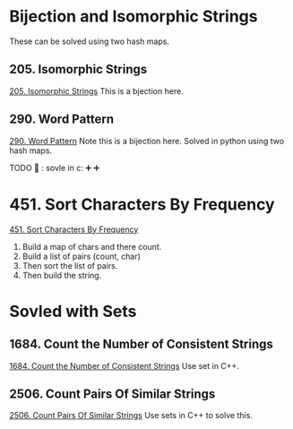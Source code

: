 
# Bijection and Isomorphic Strings
These can be solved using two hash maps.

## 205. Isomorphic Strings
[205. Isomorphic Strings](https://leetcode.com/problems/isomorphic-strings/) This is a bjection here.

## 290. Word Pattern
[290. Word Pattern](https://leetcode.com/problems/word-pattern/)
Note this is a bijection here. Solved in python using two hash maps.

TODO :pushpin: : sovle in c: :heavy_plus_sign: :heavy_plus_sign:	


# 451. Sort Characters By Frequency
[451. Sort Characters By Frequency](https://leetcode.com/problems/sort-characters-by-frequency/)
1. Build a map of chars and there count.
2. Build a list of pairs (count, char)
3. Then sort the list of pairs. 
4. Then build the string. 

# Sovled with Sets 
## 1684. Count the Number of Consistent Strings
[1684. Count the Number of Consistent Strings](https://leetcode.com/problems/count-the-number-of-consistent-strings/)
Use set in C++.

## 2506. Count Pairs Of Similar Strings
[2506. Count Pairs Of Similar Strings](https://leetcode.com/problems/count-pairs-of-similar-strings/)
Use sets in C++ to solve this.
